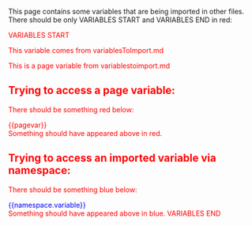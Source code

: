 This page contains some variables that are being imported in other files.
There should be only VARIABLES START and VARIABLES END in red:

<div style="color:red">
VARIABLES START

<variable name="var">This variable comes from variablesToImport.md</variable>

<variable name="pagevar">This is a page variable from variablestoimport.md</variable>

<import from="moreVariablesToImport.md" as="namespace"/>

<variable name = "deepvar">

## Trying to access a page variable: 
There should be something red below:
<div style='color:red'>{{pagevar}}</div>
Something should have appeared above in red.

## Trying to access an imported variable via namespace: 
There should be something blue below:
<div style='color:blue'>{{namespace.variable}}</div>
Something should have appeared above in blue.
</variable>
VARIABLES END
</div>